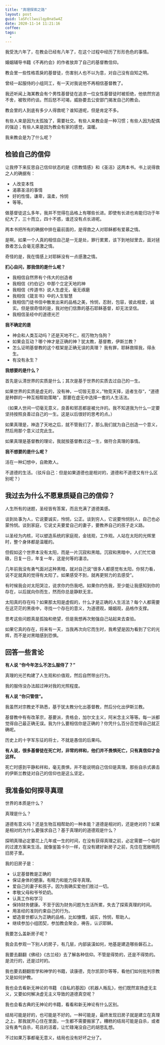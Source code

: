 ```yaml
---
title: "真理探索之路"
layout: post
guid: laSFcllwuilqy8naSw4Z
date: 2020-11-14 11:21:16
coffee:
tags:
  -
---
```


我受洗六年了，在教会已经有八年了，在这个过程中经历了形形色色的事情。

婚姻辅导书籍《不再约会》的作者放弃了自己的基督教信仰。

教会里一些性格乖戾的基督徒，伤害别人也不以为意，对自己没有自知之明。

曾经一起服侍的小组同工，有一天对我说他不再相信基督教了。

我还听闻上海某教会有个男性基督徒在追求一位女性基督徒时被拒绝，他依然穷追不舍，被牧师约谈。然后怒不可竭，威胁要去公安部门揭发自己的教会。

教会里的人到底有多少人得救呢？谁知道呢，但是肯定不多。

有些人来是因为太孤独了，需要社交。有些人来教会是一种习惯；有些人因为配偶的强迫；有些人来是因为教会有家的感觉，温暖。

我来教会是为了什么呢？


## 检验自己的信仰

让我停下来反思自己信仰状态的是《宗教情感》和《圣洁》这两本书。书上说得救之人的确据有：

- 人改变本性
- 渴慕圣洁的事情
- 好的性情，谦卑，温柔，怜悯
- 等等。

做基督徒这么多年，我并不觉得在品格上有哪些长进。即使有长进也肯能归功于年纪大了，三十而立，四十不惑，谁还没有点长进呢。 

两本书把所有的确据中排在最前面的，是得救之人对耶稣都有爱慕之情。

是啊，如果一个人真的相信自己是一无是处，罪行累累，该下到地狱里去，面对拯救者怎么会毫无感激之情。

奇怪的是，我在情感上对耶稣没有一点感激之情。

**扪心自问，那我信的是什么呢？**

- 我相信自然界有个伟大的创造者
- 我相信《约伯记》中那个立定天地的神
- 我相信《传道书》说人生虚无，毫无琢磨
- 我相信《箴言书》中的人生智慧
- 我相信门徒书信中散发出来的品格之美，怜悯，忍耐，包容，彼此相爱，诚实。但是很奇怪的是，我对他们信靠的基石耶稣基督，却无法坚信。
- 我相信圣经中的道德光芒

**我不确定的是**

- 神会和人类互动吗？还是天地不仁，视万物为刍狗？
- 如果会互动？哪个神才是正确的神？犹太教，基督教，伊斯兰教？
- 怎么证明基督教的这个框架是正确无误的真理？ 我有罪，耶稣救赎我，得永生。
- 有没有永生？

**我想要的是什么？**

首先是认清世界的实质是什么；其次是基于世界的实质去过自己的一生。

如果世界的实质是虚无的，没有神，一切皆无意义，”物竞天择，适者生存“，“道德是种群的一种互相帮助策略”，那要在虚无中选择一套的人生活法。

（如果人世间一切毫无意义，良善和邪恶都是被允许的。我不知道我为什么一定要坚持按照良善过自己的一生。这是以后很好的思考的点。）

如果真理是，神造了天地之后，就不管我们了，那么我们就为自己创造一个意义，然后用那个意义过完此生。

如果真理是基督教的理论，我就按基督教过这一生，做符合真理的事情。

**我不想要的是什么呢？**

活在一种幻想中，自欺欺人。

不道德的生活。（驳斥自己：但是如果道德也是相对的，道德和不道德又有什么区别呢？）


## 我过去为什么不愿意质疑自己的信仰？

人生所有的谜题，圣经皆有答案，而且充满了道德美感。

谈到处事为人，它说要诚实，怜悯，公正。谈到穷人，它说要怜悯别人，自己也必蒙怜悯。谈到家庭，它说丈夫要爱自己的妻子，要教养自己的孩子走义路。

以圣经为内核，可以塑造系统的家庭观，金钱观，工作观。人站在太阳的光辉里时，整个身体都是温暖的。

但假如这个世界本没有太阳，而是一片沉寂和黑暗。沉寂和黑暗中，人们忙忙碌碌，日复一日，年复一年，这是何等的凄凉。

几年前我没有勇气面对这种黑暗，就对自己说“很多人都感觉有太阳，你努力看，说不定就真的觉得有太阳了。如果感受不到，就再更努力的去感受”。

有时候我会对太阳哭泣，说求你灼伤我吧。如果你灼伤我，至少能让我感知到你的存在，以后就向你而生，然而你总是静默无言。

太阳真的存在吗？如果那太阳是虚假的，什么才是正确的人生活法？每个人都需要在这茫茫的黑夜中，寻找一个存在的意义，为道德观，婚姻观，品格作支撑。

思考这些问题真是孤独和绝望，但是我想再次勉强自己站起来去查验。

如果它真的存在，将来有一天，当我再次向它而生时，我希望是因为看到了它的光辉，而不是对黑暗感到恐惧。

## 回答一些言论

**有人说 “你今年怎么不怎么服侍了？”**

真理的光芒构建了人生观和价值观，然后自然带出行为。

我的服侍没办法超过神对我的光照程度。

**有人说 “你只管信”。**

我虽然对宗教史不熟悉，基于犹太教分化出基督教，然后分化出伊斯兰教。

基督教中有有改革宗，基要派，贵格会，加尔文主义，阿米念主义等等。每一派都觉得自己最正确无误。我为什么要相信你是正确的？你凭什么百分百觉得自己就正确呢。

历史上的十字军东征的将士，不就是愚信的后果吗。

**有人说，很多基督徒在死亡时，非常的祥和，他们并不畏惧死亡，只有真信仰才会这样。**

死亡时感到平静和祥和，毫无畏惧，并不能说明自己信仰是真理。那些自杀式袭击的伊斯兰教徒对自己的信仰也是这么坚定。


## 我准备如何探寻真理

世界的本质是什么？

真理是什么？

道德有意义吗？还是生物互相帮助的一种本能？道德是相对的，还是绝对的？如果是相对的为什么要强求自己？基于真理的的道德观是什么？

探明真理必定要花上几年或一生的时间，在没有获得真理之前，必定需要一个临时的过渡方案来生活。就像鉴笛卡尔一样，在没有建好新房子之前，先住在宽敞明亮旧房子里。

我的旧房子是：

- 认定基督教是正确的
- 保证身体的健康。有精力和能力探寻真理。
- 爱自己的妻子和孩子。因为我确实爱他们胜过一切。
- 孝敬父母和爷爷奶奶。
- 认真工作和学习
- 保持财务健康。不至于因为财务问题为生活所累，失去了探索真理的时间。
- 用圣经的准则约束自己的行为。
- 塑造普世都认为正确的品格，比如慷慨，诚实，怜悯，帮助人。
- 继续参加小组团契，参加教会聚会，祷告，认识耶稣。


我要怎么盖新房子呢？

我会去参观一下别人的房子，有几层，内部装潢如何，地基是建造哪些磐石上。

我要去翻翻《佛经》《古兰经》去了解各种信仰。不管是得势的，还是不得势的。是流行的，还是过时的。

我也要去翻翻哲学和神学的书籍，读康德，克尔凯郭尔等等，看他们如何批判宗教又是如何护教。

我也会去看新无神论的书籍 《自私的基因》《机器人叛乱》，他们既然宣扬虚无主义，又要如何解决虚无主义导致的道德真空呢？

我也会看古典的无神论的书籍，看看和新无神论有什么区别。

结局可能是好的，也可能是不好的。一种可能是，最终发现旧房子就是建立在真理之上，那我就开心住在里面，一生都不需要搬家了。糟糕的结局可能是自杀，或者没有勇气自杀，苟且的活着，让忙碌淹没自己的胡思乱想。

不过如果万事都毫无意义，结局也没有好坏之分了。

